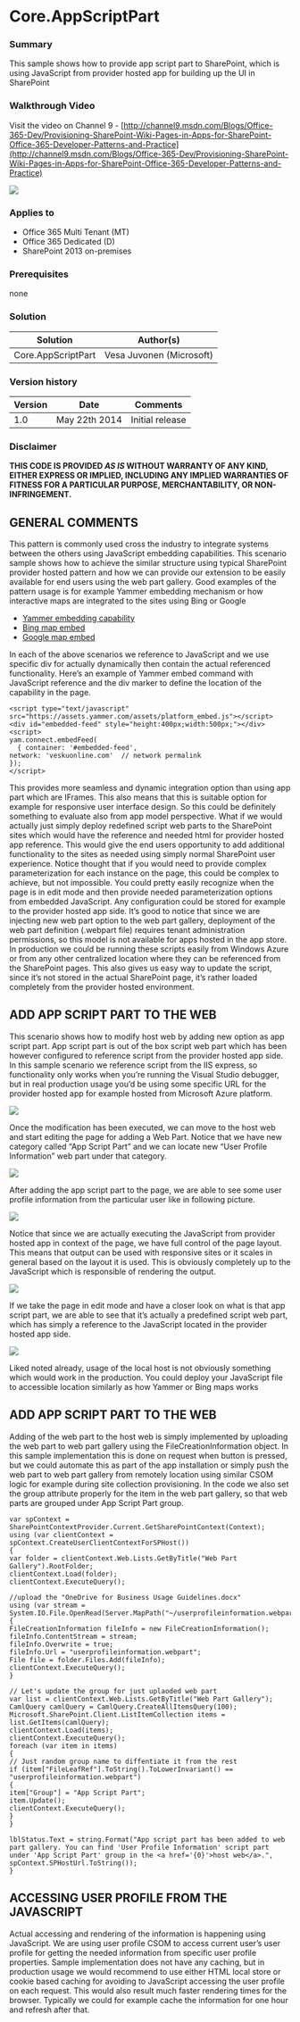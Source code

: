 # Core.AppScriptPart #

### Summary ###
This sample shows how to provide app script part to SharePoint, which is using JavaScript from provider hosted app for building up the UI in SharePoint

### Walkthrough Video ###
Visit the video on Channel 9 - [http://channel9.msdn.com/Blogs/Office-365-Dev/Provisioning-SharePoint-Wiki-Pages-in-Apps-for-SharePoint-Office-365-Developer-Patterns-and-Practice](http://channel9.msdn.com/Blogs/Office-365-Dev/Provisioning-SharePoint-Wiki-Pages-in-Apps-for-SharePoint-Office-365-Developer-Patterns-and-Practice)

![](http://i.imgur.com/IBMsNa0.png)

### Applies to ###
-  Office 365 Multi Tenant (MT)
-  Office 365 Dedicated (D)
-  SharePoint 2013 on-premises

### Prerequisites ###
none

### Solution ###
Solution | Author(s)
---------|----------
Core.AppScriptPart | Vesa Juvonen (Microsoft)

### Version history ###
Version  | Date | Comments
---------| -----| --------
1.0  | May 22th 2014 | Initial release

### Disclaimer ###
**THIS CODE IS PROVIDED *AS IS* WITHOUT WARRANTY OF ANY KIND, EITHER EXPRESS OR IMPLIED, INCLUDING ANY IMPLIED WARRANTIES OF FITNESS FOR A PARTICULAR PURPOSE, MERCHANTABILITY, OR NON-INFRINGEMENT.**


## GENERAL COMMENTS
This pattern is commonly used cross the industry to integrate systems between the others using JavaScript embedding capabilities. This scenario sample shows how to achieve the similar structure using typical SharePoint provider hosted pattern and how we can provide our extension to be easily available for end users using the web part gallery.
Good examples of the pattern usage is for example Yammer embedding mechanism or how interactive maps are integrated to the sites using Bing or Google

- [Yammer embedding capability](https://developer.yammer.com/connect/)
- [Bing map embed](http://www.microsoft.com/web/post/using-the-bing-maps-api)
- [Google map embed](https://developers.google.com/maps/documentation/javascript/tutorial#Loading_the_Maps_API)


In each of the above scenarios we reference to JavaScript and we use specific div for actually dynamically then contain the actual referenced functionality. Here’s an example of Yammer embed command with JavaScript reference and the div marker to define the location of the capability in the page.

    <script type="text/javascript" src="https://assets.yammer.com/assets/platform_embed.js"></script>
    <div id="embedded-feed" style="height:400px;width:500px;"></div> 
    <script>
    yam.connect.embedFeed(
      { container: '#embedded-feed',
    network: 'veskuonline.com'  // network permalink
    });
    </script>

This provides more seamless and dynamic integration option than using app part which are IFrames. This also means that this is suitable option for example for responsive user interface design. So this could be definitely something to evaluate also from app model perspective. What if we would actually just simply deploy redefined script web parts to the SharePoint sites which would have the reference and needed html for provider hosted app reference. This would give the end users opportunity to add additional functionality to the sites as needed using simply normal SharePoint user experience.
Notice thought that if you would need to provide complex parameterization for each instance on the page, this could be complex to achieve, but not impossible. You could pretty easily recognize when the page is in edit mode and then provide needed parameterization options from embedded JavaScript. Any configuration could be stored for example to the provider hosted app side. It’s good to notice that since we are injecting new web part option to the web part gallery, deployment of the web part definition (.webpart file) requires tenant administration permissions, so this model is not available for apps hosted in the app store.
In production we could be running these scripts easily from Windows Azure or from any other centralized location where they can be referenced from the SharePoint pages. This also gives us easy way to update the script, since it’s not stored in the actual SharePoint page, it’s rather loaded completely from the provider hosted environment. 


##  ADD APP SCRIPT PART TO THE WEB ##
This scenario shows how to modify host web by adding new option as app script part. App script part is out of the box script web part which has been however configured to reference script from the provider hosted app side. In this sample scenario we reference script from the IIS express, so functionality only works when you’re running the Visual Studio debugger, but in real production usage you’d be using some specific URL for the provider hosted app for example hosted from Microsoft Azure platform.

![](http://i.imgur.com/zyrDWtv.png)

Once the modification has been executed, we can move to the host web and start editing the page for adding a Web Part. Notice that we have new category called “App Script Part” and we can locate new “User Profile Information” web part under that category.

![](http://i.imgur.com/MGVhj3I.png)

After adding the app script part to the page, we are able to see some user profile information from the particular user like in following picture.

![](http://i.imgur.com/i3YlWrk.png)

Notice that since we are actually executing the JavaScript from provider hosted app in context of the page, we have full control of the page layout. This means that output can be used with responsive sites or it scales in general based on the layout it is used. This is obviously completely up to the JavaScript which is responsible of rendering the output.

![](http://i.imgur.com/jS7HzCK.png)

If we take the page in edit mode and have a closer look on what is that app script part, we are able to see that it’s actually a predefined script web part, which has simply a reference to the JavaScript located in the provider hosted app side.

![](http://i.imgur.com/GdCpRHf.png)

Liked noted already, usage of the local host is not obviously something which would work in the production. You could deploy your JavaScript file to accessible location similarly as how Yammer or Bing maps works

##  ADD APP SCRIPT PART TO THE WEB ##
Adding of the web part to the host web is simply implemented by uploading the web part to web part gallery using the FileCreationInformation object. In this sample implementation this is done on request when button is pressed, but we could automate this as part of the app installation or simply push the web part to web part gallery from remotely location using similar CSOM logic for example during site collection provisioning. In the code we also set the group attribute properly for the item in the web part gallery, so that web parts are grouped under App Script Part group.

    var spContext = SharePointContextProvider.Current.GetSharePointContext(Context);
    using (var clientContext = spContext.CreateUserClientContextForSPHost())
    {
    var folder = clientContext.Web.Lists.GetByTitle("Web Part Gallery").RootFolder;
    clientContext.Load(folder);
    clientContext.ExecuteQuery();
    
    //upload the "OneDrive for Business Usage Guidelines.docx"
    using (var stream = System.IO.File.OpenRead(Server.MapPath("~/userprofileinformation.webpart")))
    {
    FileCreationInformation fileInfo = new FileCreationInformation();
    fileInfo.ContentStream = stream;
    fileInfo.Overwrite = true;
    fileInfo.Url = "userprofileinformation.webpart";
    File file = folder.Files.Add(fileInfo);
    clientContext.ExecuteQuery();
    }
    
    // Let's update the group for just uplaoded web part
    var list = clientContext.Web.Lists.GetByTitle("Web Part Gallery");
    CamlQuery camlQuery = CamlQuery.CreateAllItemsQuery(100);
    Microsoft.SharePoint.Client.ListItemCollection items = list.GetItems(camlQuery);
    clientContext.Load(items);
    clientContext.ExecuteQuery();
    foreach (var item in items)
    {
    // Just random group name to diffentiate it from the rest
    if (item["FileLeafRef"].ToString().ToLowerInvariant() == "userprofileinformation.webpart")
    {
    item["Group"] = "App Script Part";
    item.Update();
    clientContext.ExecuteQuery();
    }
    }
    
    lblStatus.Text = string.Format("App script part has been added to web part gallery. You can find 'User Profile Information' script part under 'App Script Part' group in the <a href='{0}'>host web</a>.", spContext.SPHostUrl.ToString());
    }
    
##  ACCESSING USER PROFILE FROM THE JAVASCRIPT ##
Actual accessing and rendering of the information is happening using JavaScript. We are using user profile CSOM to access current user’s user profile for getting the needed information from specific user profile properties. Sample implementation does not have any caching, but in production usage we would recommend to use either HTML local store or cookie based caching for avoiding to JavaScript accessing the user profile on each request. This would also result much faster rendering times for the browser. Typically we could for example cache the information for one hour and refresh after that.